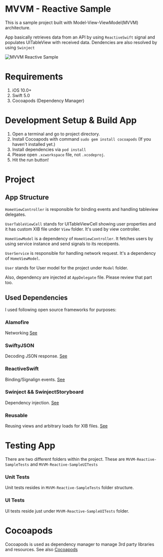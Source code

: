 MVVM - Reactive Sample
========================
This is a sample project built with Model-View-ViewModel(MVVM) architecture. 

App basically retrieves data from an API by using `ReactiveSwift` signal and populates UITableView with received data. Dendencies are also resolved by using `Swinject`

![MVVM Reactive Sample](https://imgur.com/3kd08S5)

# Requirements
1. iOS 10.0+
2. Swift 5.0
3. Cocoapods (Dependency Manager)

# Development Setup & Build App
1. Open a terminal and go to project directory.
2. Install Cocoapods with command `sudo gem install cocoapods` (If you haven't installed yet.)
3. Install dependencies via `pod install`
4. Please open `.xcworkspace` file,  not `.xcodeproj`.
5. Hit the run button!

# Project 

## App Structure

`HomeViewController` is responsible for binding events and handling tableview delegates.  

`UserTableViewCell` stands for UITableViewCell showing user properties and it has custom XIB file under `View` folder. It's used by view controller.

`HomeViewModel` is a dependency of `HomeViewController`. It fetches users by using service instance and send signals to its receipents.

`UserService` is responsible for handling network request. It's a dependency of `HomeViewModel`.

`User` stands for User model for the project under `Model` folder.

Also, dependency are injected at `AppDelegate` file. Please review that part too.


## Used Dependencies

I used following open source frameworks for purposes:

### Alamofire
Networking [See](https://github.com/Alamofire/Alamofire)

### SwiftyJSON
Decoding JSON response. [See](https://github.com/SwiftyJSON/SwiftyJSON)

### ReactiveSwift
Binding/Signalign events. [See](https://github.com/ReactiveCocoa/ReactiveSwift)

### Swinject && SwinjectStoryboard
Dependency injection. [See](https://github.com/Swinject/Swinject)

### Reusable
Reusing views and arbitrary loads for XIB files. [See](https://github.com/AliSoftware/Reusable)

# Testing App
There are two different folders within the project. These are `MVVM-Reactive-SampleTests` and `MVVM-Reactive-SampleUITests`

### Unit Tests
Unit tests resides in `MVVM-Reactive-SampleTests` folder structure. 

### UI Tests
UI tests reside just under `MVVM-Reactive-SampleUITests` folder.

# Cocoapods
Cocoapods is used as dependency manager to manage 3rd party libraries and resources. See also [Cocoapods](http://cocoapods.org)
